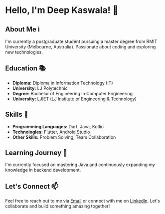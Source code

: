# Hello, I'm Deep Kaswala! 👋

## About Me ℹ️
I'm currently a postgraduate student pursuing a master degree from RMIT University (Melbourne, Australia). Passionate about coding and exploring new technologies. 

## Education 📚
- **Diploma:** Diploma in Information Technology (IT)
- **University:** LJ Polytechnic
- **Degree:** Bachelor of Engineering in Computer Engineering
- **University:** LJIET (LJ Institute of Engineering & Technology)

## Skills 🚀
- **Programming Languages:** Dart, Java, Kotlin  
- **Technologies:** Flutter, Android Studio
- **Other Skills:** Problem Solving, Team Collaboration


## Learning Journey 🌱
I'm currently focused on mastering Java and continuously expanding my knowledge in backend development.

## Let's Connect 📫
Feel free to reach out to me via [Email](mailto:deepkaswala@gmail.com) or connect with me on [LinkedIn](https://www.linkedin.com/in/deep-kaswala). Let's collaborate and build something amazing together!

